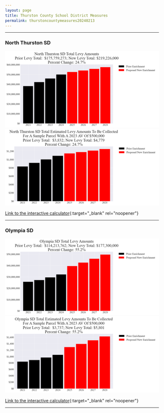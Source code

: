 ```yaml
---
layout: page
title: Thurston County School District Measures
permalink: thurstoncountymeasures20240213
---
```


___

### North Thurston SD

![North Thurston SD enrichment levy totals chart](pagesManual/LeviesReport/20240213/NorthThurstonEnrichment.png "North Thurston SD enrichment levy totals chart")
![North Thurston SD enrichment levy example parcel chart](pagesManual/LeviesReport/20240213/NorthThurstonEnrichmentParcel.png "North Thurston SD enrichment  example parcel chart")

[Link to the interactive calculator](calculator_north_thurston_enrichment_20240213_enhanced){:target="_blank" rel="noopener"}

___

### Olympia SD

![Olympia SD enrichment levy totals chart](pagesManual/LeviesReport/20240213/OlympiaEnrichment.png "Olympia SD enrichment levy totals chart")
![Olympia SD enrichment levy example parcel chart](pagesManual/LeviesReport/20240213/OlympiaEnrichmentParcel.png "Olympia SD enrichment  example parcel chart")

[Link to the interactive calculator](calculator_olympia_enrichment_20240213_enhanced){:target="_blank" rel="noopener"}

___

